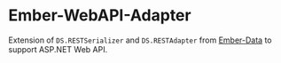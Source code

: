 Ember-WebAPI-Adapter
====================

Extension of `DS.RESTSerializer` and `DS.RESTAdapter` from [Ember-Data](https://github.com/emberjs/data) to support  ASP.NET Web API.
